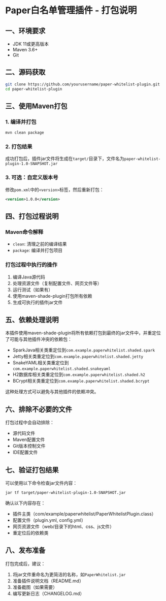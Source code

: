 # Paper白名单管理插件 - 打包说明

## 一、环境要求
- JDK 11或更高版本
- Maven 3.6+
- Git

## 二、源码获取
```bash
git clone https://github.com/yourusername/paper-whitelist-plugin.git
cd paper-whitelist-plugin
```

## 三、使用Maven打包

### 1. 编译并打包
```bash
mvn clean package
```

### 2. 打包结果
成功打包后，插件jar文件将生成在`target/`目录下，文件名为`paper-whitelist-plugin-1.0-SNAPSHOT.jar`

### 3. 可选：自定义版本号
修改`pom.xml`中的`<version>`标签，然后重新打包：
```xml
<version>1.0.0</version>
```

## 四、打包过程说明

### Maven命令解释
- `clean`: 清理之前的编译结果
- `package`: 编译并打包项目

### 打包过程中执行的操作
1. 编译Java源代码
2. 处理资源文件（复制配置文件、网页文件等）
3. 运行测试（如果有）
4. 使用maven-shade-plugin打包所有依赖
5. 生成可执行的插件jar文件

## 五、依赖处理说明
本插件使用maven-shade-plugin将所有依赖打包到最终的jar文件中，并重定位了可能与其他插件冲突的依赖包：
- SparkJava相关类重定位到`com.example.paperwhitelist.shaded.spark`
- Jetty相关类重定位到`com.example.paperwhitelist.shaded.jetty`
- SnakeYAML相关类重定位到`com.example.paperwhitelist.shaded.snakeyaml`
- H2数据库相关类重定位到`com.example.paperwhitelist.shaded.h2`
- BCrypt相关类重定位到`com.example.paperwhitelist.shaded.bcrypt`

这种处理方式可以避免与其他插件的依赖冲突。

## 六、排除不必要的文件
打包过程中会自动排除：
- 源代码文件
- Maven配置文件
- Git版本控制文件
- IDE配置文件

## 七、验证打包结果
可以使用以下命令检查jar文件内容：
```bash
jar tf target/paper-whitelist-plugin-1.0-SNAPSHOT.jar
```

确认以下内容存在：
- 插件主类（com/example/paperwhitelist/PaperWhitelistPlugin.class）
- 配置文件（plugin.yml, config.yml）
- 网页资源文件（web/目录下的html、css、js文件）
- 重定位后的依赖类

## 八、发布准备
打包完成后，建议：
1. 将jar文件重命名为更简洁的名称，如`PaperWhitelist.jar`
2. 准备插件说明文档（README.md）
3. 准备截图（如果需要）
4. 编写更新日志（CHANGELOG.md）